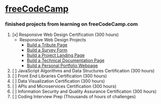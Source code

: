 # [freeCodeCamp](https://www.freecodecamp.org/tiggertiffin87)
### finished projects from learning on freeCodeCamp.com
1. [x] Responsive Web Design Certification (300 hours)
    - Responsive Web Design Projects
        - [Build a Tribute Page](https://tiffin-filion.github.io/freeCodeCamp/responsive/tribute/index.html)
        - [Build a Survey Form](https://tiffin-filion.github.io/freeCodeCamp/responsive/survey/index.html)
        - [Build a Project Landing Page](https://tiffin-filion.github.io/freeCodeCamp/responsive/project/index.html)
        - [Build a Technical Documentation Page](https://tiffin-filion.github.io/freeCodeCamp/responsive/tech-doc/index.html)
        - [Build a Personal Portfolio Webpage](https://tiffin-filion.github.io/freeCodeCamp/responsive/portfolio/index.html)
2. [ ] JavaScript Algorithms and Data Structures Certification (300 hours)
3. [ ] Front End Libraries Certification (300 hours)
4. [ ] Data Visualization Certification (300 hours)
5. [ ] APIs and Microservices Certification (300 hours)
6. [ ] Information Security and Quality Assurance Certification (300 hours)
7. [ ] Coding Interview Prep (Thousands of hours of challenges)

